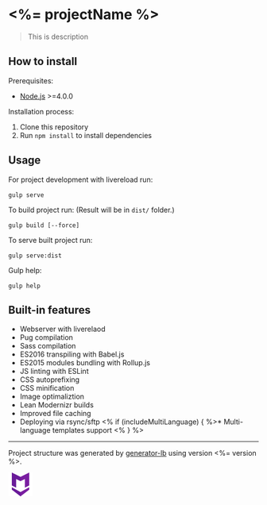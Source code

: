 # <%= projectName %>

> This is description

## How to install

Prerequisites:

* [Node.js](http://nodejs.org/) >=4.0.0  

Installation process:
1. Clone this repository
2. Run ```npm install``` to install dependencies

## Usage

For project development with livereload run:
```
gulp serve
```

To build project run: (Result will be in ```dist/``` folder.)
```
gulp build [--force]
```

To serve built project run:
```
gulp serve:dist
```

Gulp help:
```
gulp help
```


## Built-in features

* Webserver with liverelaod
* Pug compilation
* Sass compilation
* ES2016 transpiling with Babel.js
* ES2015 modules bundling with Rollup.js
* JS linting with ESLint
* CSS autoprefixing
* CSS minification
* Image optimaliztion
* Lean Modernizr builds
* Improved file caching
* Deploying via rsync/sftp
<% if (includeMultiLanguage) { %>* Multi-language templates support <% } %>

---

Project structure was generated by [generator-lb](https://github.com/lightingbeetle/generator-lb) using version <%= version %>.  

[![Lighting Beetle](https://github.com/adam-p/markdown-here/raw/master/src/common/images/icon48.png "Lighting Beetle")](http://www.lbstudio.sk)